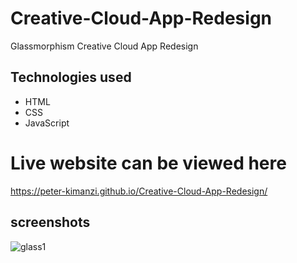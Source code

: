 # Creative-Cloud-App-Redesign

Glassmorphism Creative Cloud App Redesign

## Technologies used

* HTML
* CSS
* JavaScript

# Live website can be viewed here

https://peter-kimanzi.github.io/Creative-Cloud-App-Redesign/


## screenshots

![glass1](https://user-images.githubusercontent.com/71552773/169787993-f431e99e-e3ad-456b-92b2-300003fd6972.PNG)
